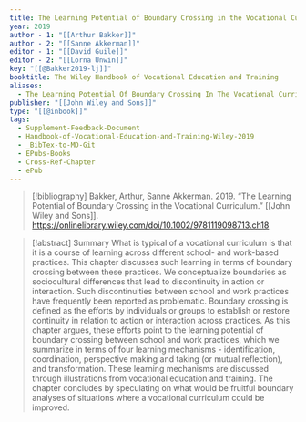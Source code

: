```yaml
---
title: The Learning Potential of Boundary Crossing in the Vocational Curriculum
year: 2019
author - 1: "[[Arthur Bakker]]"
author - 2: "[[Sanne Akkerman]]"
editor - 1: "[[David Guile]]"
editor - 2: "[[Lorna Unwin]]"
key: "[[@Bakker2019-lj]]"
booktitle: The Wiley Handbook of Vocational Education and Training
aliases:
  - The Learning Potential Of Boundary Crossing In The Vocational Curriculum
publisher: "[[John Wiley and Sons]]"
type: "[[@inbook]]"
tags:
  - Supplement-Feedback-Document
  - Handbook-of-Vocational-Education-and-Training-Wiley-2019
  - _BibTex-to-MD-Git
  - EPubs-Books
  - Cross-Ref-Chapter
  - ePub
---
```


> [!bibliography]
> Bakker, Arthur, Sanne Akkerman. 2019. “The Learning Potential of Boundary Crossing in the Vocational Curriculum.” [[John Wiley and Sons]]. https://onlinelibrary.wiley.com/doi/10.1002/9781119098713.ch18

> [!abstract]
> Summary What is typical of a vocational curriculum is that it is a course of learning across different school- and work-based practices. This chapter discusses such learning in terms of boundary crossing between these practices. We conceptualize boundaries as sociocultural differences that lead to discontinuity in action or interaction. Such discontinuities between school and work practices have frequently been reported as problematic. Boundary crossing is defined as the efforts by individuals or groups to establish or restore continuity in relation to action or interaction across practices. As this chapter argues, these efforts point to the learning potential of boundary crossing between school and work practices, which we summarize in terms of four learning mechanisms -  identification, coordination, perspective making and taking (or mutual reflection), and transformation. These learning mechanisms are discussed through illustrations from vocational education and training. The chapter concludes by speculating on what would be fruitful boundary analyses of situations where a vocational curriculum could be improved.